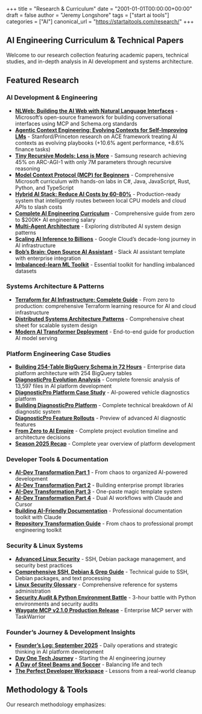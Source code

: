 +++
title = "Research & Curriculum"
date = "2001-01-01T00:00:00+00:00"
draft = false
author = "Jeremy Longshore"
tags = ["start ai tools"]
categories = ["AI"]
canonical_url = "https://startaitools.com/research/"
+++

<h2 id="ai-engineering-curriculum--technical-papers">AI Engineering Curriculum &amp; Technical Papers</h2>
<p>Welcome to our research collection featuring academic papers, technical studies, and in-depth analysis in AI development and systems architecture.</p>
<h2 id="featured-research">Featured Research</h2>
<h3 id="ai-development--engineering">AI Development &amp; Engineering</h3>
<ul>
<li><strong><a href="https://startaitools.com/research/nlweb-conversational-interfaces/">NLWeb: Building the AI Web with Natural Language Interfaces</a></strong> - Microsoft’s open-source framework for building conversational interfaces using MCP and Schema.org standards</li>
<li><strong><a href="https://arxiv.org/abs/2510.04618">Agentic Context Engineering: Evolving Contexts for Self-Improving LMs</a></strong> - Stanford/Princeton research on ACE framework treating AI contexts as evolving playbooks (+10.6% agent performance, +8.6% finance tasks)</li>
<li><strong><a href="https://startaitools.com/tiny-recursive-models/">Tiny Recursive Models: Less is More</a></strong> - Samsung research achieving 45% on ARC-AGI-1 with only 7M parameters through recursive reasoning</li>
<li><strong><a href="https://startaitools.com/mcp-for-beginners/">Model Context Protocol (MCP) for Beginners</a></strong> - Comprehensive Microsoft curriculum with hands-on labs in C#, Java, JavaScript, Rust, Python, and TypeScript</li>
<li><strong><a href="https://startaitools.com/posts/hybrid-ai-stack-reduce-costs-60-80-percent-intelligent-routing/">Hybrid AI Stack: Reduce AI Costs by 60-80%</a></strong> - Production-ready system that intelligently routes between local CPU models and cloud APIs to slash costs</li>
<li><strong><a href="https://startaitools.com/posts/%C3%BC%C3%B6%C3%A4-the-complete-ai-engineering-curriculum-from-zero-to-200k-salary/">Complete AI Engineering Curriculum</a></strong> - Comprehensive guide from zero to $200K+ AI engineering salary</li>
<li><strong><a href="https://startaitools.com/posts/exploring-multi-agent-architecture-brainstorming-the-best-route-forward/">Multi-Agent Architecture</a></strong> - Exploring distributed AI system design patterns</li>
<li><strong><a href="https://startaitools.com/posts/scaling-ai-inference-to-billions-of-users-and-agents-google-clouds-decade-long-j/">Scaling AI Inference to Billions</a></strong> - Google Cloud’s decade-long journey in AI infrastructure</li>
<li><strong><a href="https://startaitools.com/posts/bobs-brain-open-source-slack-ai-assistant-template/">Bob’s Brain: Open Source AI Assistant</a></strong> - Slack AI assistant template with enterprise integration</li>
<li><strong><a href="https://startaitools.com/posts/imbalanced-learn-essential-toolkit-for-handling-imbalanced-datasets/">Imbalanced-learn ML Toolkit</a></strong> - Essential toolkit for handling imbalanced datasets</li>
</ul>
<h3 id="systems-architecture--patterns">Systems Architecture &amp; Patterns</h3>
<ul>
<li><strong><a href="https://startaitools.com/posts/terraform-complete-learning-guide-infrastructure-as-code/">Terraform for AI Infrastructure: Complete Guide</a></strong> - From zero to production: comprehensive Terraform learning resource for AI and cloud infrastructure</li>
<li><strong><a href="https://startaitools.com/posts/distributed-systems-architecture-patterns-cheat-sheet/">Distributed Systems Architecture Patterns</a></strong> - Comprehensive cheat sheet for scalable system design</li>
<li><strong><a href="https://startaitools.com/posts/serving-modern-ai-an-end-to-end-guide-to-deploying-transformer-models-with-fasta/">Modern AI Transformer Deployment</a></strong> - End-to-end guide for production AI model serving</li>
</ul>
<h3 id="platform-engineering-case-studies">Platform Engineering Case Studies</h3>
<ul>
<li><strong><a href="https://startaitools.com/posts/building-254-table-bigquery-schema-72-hours/">Building 254-Table BigQuery Schema in 72 Hours</a></strong> - Enterprise data platform architecture with 254 BigQuery tables</li>
<li><strong><a href="https://startaitools.com/posts/diagnosticpro-complete-evolution-analysis/">DiagnosticPro Evolution Analysis</a></strong> - Complete forensic analysis of 13,597 files in AI platform development</li>
<li><strong><a href="https://startaitools.com/posts/diagnosticpro-case-study/">DiagnosticPro Platform Case Study</a></strong> - AI-powered vehicle diagnostics platform</li>
<li><strong><a href="https://startaitools.com/posts/building-diagnosticpro-ai-powered-vehicle-diagnostics-platform/">Building DiagnosticPro Platform</a></strong> - Complete technical breakdown of AI diagnostic system</li>
<li><strong><a href="https://startaitools.com/posts/diagnosticpro-revolutionary-feature-rollouts-coming-this-quarter/">DiagnosticPro Feature Rollouts</a></strong> - Preview of advanced AI diagnostic features</li>
<li><strong><a href="https://startaitools.com/posts/from-zero-to-ai-empire-the-complete-project-evolution-timeline/">From Zero to AI Empire</a></strong> - Complete project evolution timeline and architecture decisions</li>
<li><strong><a href="https://startaitools.com/posts/season-2025-recap-the-rise-of-intent-solutions-from-rag-to-revenue/">Season 2025 Recap</a></strong> - Complete year overview of platform development</li>
</ul>
<h3 id="developer-tools--documentation">Developer Tools &amp; Documentation</h3>
<ul>
<li><strong><a href="https://startaitools.com/posts/ai-dev-transformation-part-1-the-mess/">AI-Dev Transformation Part 1</a></strong> - From chaos to organized AI-powered development</li>
<li><strong><a href="https://startaitools.com/posts/ai-dev-transformation-part-2-enterprise-library/">AI-Dev Transformation Part 2</a></strong> - Building enterprise prompt libraries</li>
<li><strong><a href="https://startaitools.com/posts/ai-dev-transformation-part-3-one-paste-magic/">AI-Dev Transformation Part 3</a></strong> - One-paste magic template system</li>
<li><strong><a href="https://startaitools.com/posts/ai-dev-transformation-part-4-dual-ai-workflows/">AI-Dev Transformation Part 4</a></strong> - Dual AI workflows with Claude and Cursor</li>
<li><strong><a href="https://startaitools.com/posts/ai-documentation-toolkit-journey/">Building AI-Friendly Documentation</a></strong> - Professional documentation toolkit with Claude</li>
<li><strong><a href="https://startaitools.com/posts/prompts-intent-solutions-repository-transformation-guide/">Repository Transformation Guide</a></strong> - From chaos to professional prompt engineering toolkit</li>
</ul>
<h3 id="security--linux-systems">Security &amp; Linux Systems</h3>
<ul>
<li><strong><a href="https://startaitools.com/posts/advanced-linux-systems-security-ssh-debian-package-management-and-text-processin/">Advanced Linux Security</a></strong> - SSH, Debian package management, and security best practices</li>
<li><strong><a href="https://startaitools.com/posts/comprehensive-technical-guide-to-ssh-debian-packages-and-grep/">Comprehensive SSH, Debian &amp; Grep Guide</a></strong> - Technical guide to SSH, Debian packages, and text processing</li>
<li><strong><a href="https://startaitools.com/posts/linux-security-and-systems-administration-glossary/">Linux Security Glossary</a></strong> - Comprehensive reference for systems administration</li>
<li><strong><a href="https://startaitools.com/posts/security-audit-nightmare-python-environment-victory-waygate-mcp/">Security Audit &amp; Python Environment Battle</a></strong> - 3-hour battle with Python environments and security audits</li>
<li><strong><a href="https://startaitools.com/posts/waygate-mcp-v2-1-0-forensic-analysis-to-production-enterprise-server/">Waygate MCP v2.1.0 Production Release</a></strong> - Enterprise MCP server with TaskWarrior</li>
</ul>
<h3 id="founders-journey--development-insights">Founder’s Journey &amp; Development Insights</h3>
<ul>
<li><strong><a href="https://startaitools.com/posts/founders-log-juggling-google-calls-scraping-bugs-and-startup-hustle/">Founder’s Log: September 2025</a></strong> - Daily operations and strategic thinking in AI platform development</li>
<li><strong><a href="https://startaitools.com/posts/day-one-starting-my-tech-journey-blog/">Day One Tech Journey</a></strong> - Starting the AI engineering journey</li>
<li><strong><a href="https://startaitools.com/posts/a-day-of-steel-beams-and-soccer-2025-09-09/">A Day of Steel Beams and Soccer</a></strong> - Balancing life and tech</li>
<li><strong><a href="https://startaitools.com/posts/the-perfect-developer-workspace-lessons-from-a-real-world-cleanup/">The Perfect Developer Workspace</a></strong> - Lessons from a real-world cleanup</li>
</ul>
<h2 id="methodology--tools">Methodology &amp; Tools</h2>
<p>Our research methodology emphasizes:</p>
